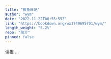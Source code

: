 ```yaml
---
title: "摸鱼日记"
author: "wym"
date: "2022-11-22T06:55:55Z"
link: "https://bookdown.org/wx1749695701/wym/"
length_weight: "5.2%"
repo: "简介"
pinned: false
---
```


读报 ...
